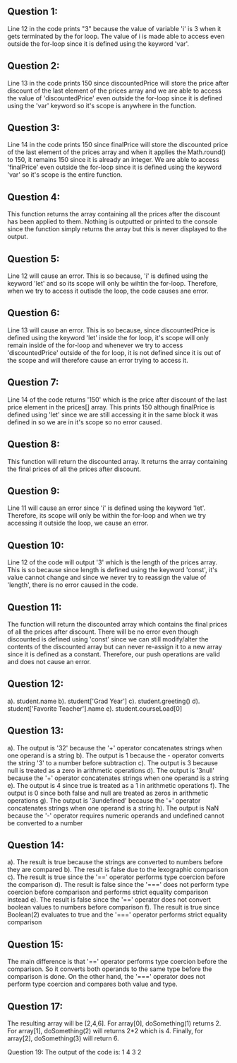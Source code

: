 ## Question 1:
Line 12 in the code prints "3" because the value of variable 'i' is 3 when it gets terminated by the for loop. The value of i is made able to access even outside the for-loop since it is defined using the keyword 'var'.

## Question 2:
Line 13 in the code prints 150 since discountedPrice will store the price after discount of the last element of the prices array and we are able to access the value of 'discountedPrice' even outside the for-loop since it is defined using the 'var' keyword so it's scope is anywhere in the function. 

## Question 3:
Line 14 in the code prints 150 since finalPrice will store the discounted price of the last element of the prices array and when it applies the Math.round() to 150, it remains 150 since it is already an integer. We are able to access 'finalPrice' even outside the for-loop since it is defined using the keyword 'var' so it's scope is the entire function.

## Question 4:
This function returns the array containing all the prices after the discount has been applied to them. Nothing is outputted or printed to the console since the function simply returns the array but this is never displayed to the output. 

## Question 5:
Line 12 will cause an error. This is so because, 'i' is defined using the keyword 'let' and so its scope will only be wihtin the for-loop. Therefore, when we try to access it outisde the loop, the code causes ane error.

## Question 6:
Line 13 will cause an error. This is so because, since discountedPrice is defined using the keyword 'let' inside the for loop, it's scope will only remain inside of the for-loop and whenever we try to access 'discountedPrice' outside of the for loop, it is not defined since it is out of the scope and will therefore cause an error trying to access it.

## Question 7:
Line 14 of the code returns '150' which is the price after discount of the last price element in the prices[] array. This prints 150 although 
finalPrice is defined using 'let' since we are still accessing it in the same block it was defined in so we are in it's scope so no error caused.

## Question 8:
This function will return the discounted array. It returns the array containing the final prices of all the prices after discount. 

## Question 9:
Line 11 will cause an error since 'i' is defined using the keyword 'let'. Therefore, its scope will only be within the for-loop and when we try accessing it outside the loop, we cause an error. 

## Question 10:
Line 12 of the code will output '3' which is the length of the prices array. This is so because since length is defined using the keyword 'const', it's value cannot change and since we never try to reassign the value of 'length', there is no error caused in the code.

## Question 11:
The function will return the discounted array which contains the final prices of all the prices after discount. There will be no error even though discounted is defined using 'const' since we can still modify/alter the contents of the discounted array but can never re-assign it to a new array since it is defined as a constant. Therefore, our push operations are valid and does not cause an error.

## Question 12:
a). student.name
b). student['Grad Year']
c). student.greeting()
d). student['Favorite Teacher'].name
e). student.courseLoad[0]

## Question 13:
a). The output is '32' because the '+' operator concatenates strings when one operand is a string
b). The output is 1 because the - operator converts the string '3' to a number before subtraction
c). The output is 3 because null is treated as a zero in arithmetic operations
d). The output is '3null' because the '+' operator concatenates strings when one operand is a string
e). The output is 4 since true is treated as a 1 in arithmetic operations
f). The output is 0 since both false and null are treated as zeros in arithmetic operations
g). The output is '3undefined' because the '+' operator concatenates strings when one operand is a string
h). The output is NaN because the '-' operator requires numeric operands and undefined cannot be converted to a number

## Question 14:
a). The result is true because the strings are converted to numbers before they are compared
b). The result is false due to the lexographic comparison
c). The result is true since the '==' operator performs type coercion before the comparison
d). The result is false since the '===' does not perform type coercion before comparison and performs strict equality comparison instead
e). The result is false since the '==' operator does not convert boolean values to numbers before comparison
f). The result is true since Boolean(2) evaluates to true and the '===' operator performs strict equality comparison

## Question 15:
The main difference is that '==' operator performs type coercion before the comparison. So it converts both operands to the same type before the comparison is done. On the other hand, the '===' operator does not perform type coercion and compares both value and type. 

## Question 17:
The resulting array will be [2,4,6]. For array[0], doSomething(1) returns 2.
For array[1], doSomething(2) will returns 2*2 which is 4. Finally, for array[2], doSomething(3) will return 6.

Question 19:
The output of the code is:
1
4
3
2
